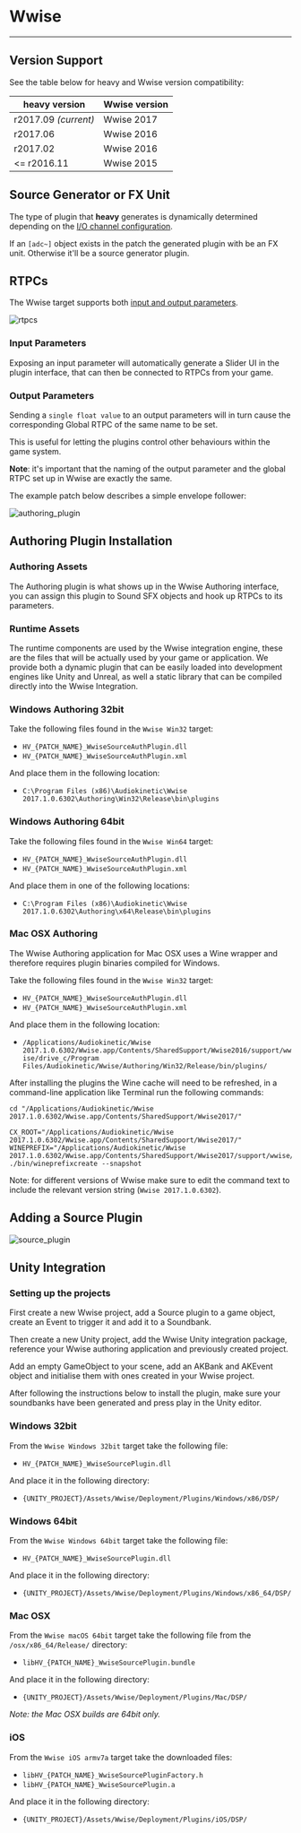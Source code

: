 # Wwise
---

## Version Support

See the table below for heavy and Wwise version compatibility:

| heavy version | Wwise version |
| --- | --- |
| r2017.09 _(current)_ | Wwise 2017 |
| r2017.06 | Wwise 2016 |
| r2017.02 | Wwise 2016 |
| <= r2016.11 | Wwise 2015 |


## Source Generator or FX Unit

The type of plugin that **heavy** generates is dynamically determined depending on the [I/O channel configuration](#02.getting_started#audio-input-output).

If an `[adc~]` object exists in the patch the generated plugin with be an FX unit. Otherwise it'll be a source generator plugin.

## RTPCs

The Wwise target supports both [input and output parameters](#02.getting_started#exposing-parameters).

![rtpcs](img/docs_wwise_params.png)

### Input Parameters
Exposing an input parameter will automatically generate a Slider UI in the plugin interface, that can then be connected to RTPCs from your game.

### Output Parameters

Sending a `single float value` to an output parameters will in turn cause the corresponding Global RTPC of the same name to be set.

This is useful for letting the plugins control other behaviours within the game system.

**Note**: it's important that the naming of the output parameter and the global RTPC set up in Wwise are exactly the same.

The example patch below describes a simple envelope follower:

![authoring_plugin](img/docs_wwise_env.png)

## Authoring Plugin Installation

### Authoring Assets
The Authoring plugin is what shows up in the Wwise Authoring interface, you can assign this plugin to Sound SFX objects and hook up RTPCs to its parameters.

### Runtime Assets
The runtime components are used by the Wwise integration engine, these are the files that will be actually used by your game or application. We provide both a dynamic plugin that can be easily loaded into development engines like Unity and Unreal, as well a static library that can be compiled directly into the Wwise Integration.

### Windows Authoring 32bit
Take the following files found in the `Wwise Win32` target:

* `HV_{PATCH_NAME}_WwiseSourceAuthPlugin.dll`
* `HV_{PATCH_NAME}_WwiseSourceAuthPlugin.xml`

And place them in the following location:

* `C:\Program Files (x86)\Audiokinetic\Wwise 2017.1.0.6302\Authoring\Win32\Release\bin\plugins`

### Windows Authoring 64bit
Take the following files found in the `Wwise Win64` target:

* `HV_{PATCH_NAME}_WwiseSourceAuthPlugin.dll`
* `HV_{PATCH_NAME}_WwiseSourceAuthPlugin.xml`

And place them in one of the following locations:

* `C:\Program Files (x86)\Audiokinetic\Wwise 2017.1.0.6302\Authoring\x64\Release\bin\plugins`


### Mac OSX Authoring
The Wwise Authoring application for Mac OSX uses a Wine wrapper and therefore requires plugin binaries compiled for Windows.

Take the following files found in the `Wwise Win32` target:

* `HV_{PATCH_NAME}_WwiseSourceAuthPlugin.dll`
* `HV_{PATCH_NAME}_WwiseSourceAuthPlugin.xml`

And place them in the following location:

* `/Applications/Audiokinetic/Wwise 2017.1.0.6302/Wwise.app/Contents/SharedSupport/Wwise2016/support/wwise/drive_c/Program Files/Audiokinetic/Wwise/Authoring/Win32/Release/bin/plugins/`

After installing the plugins the Wine cache will need to be refreshed, in a command-line application like Terminal run the following commands:

```
cd "/Applications/Audiokinetic/Wwise 2017.1.0.6302/Wwise.app/Contents/SharedSupport/Wwise2017/"
```

```
CX_ROOT="/Applications/Audiokinetic/Wwise 2017.1.0.6302/Wwise.app/Contents/SharedSupport/Wwise2017/" WINEPREFIX="/Applications/Audiokinetic/Wwise 2017.1.0.6302/Wwise.app/Contents/SharedSupport/Wwise2017/support/wwise/" ./bin/wineprefixcreate --snapshot
```

Note: for different versions of Wwise make sure to edit the command text to include the relevant version string (`Wwise 2017.1.0.6302`).

## Adding a Source Plugin

![source_plugin](img/docs_wwise_source_plug.gif)


## Unity Integration

### Setting up the projects

First create a new Wwise project, add a Source plugin to a game object, create an Event to trigger it and add it to a Soundbank.

Then create a new Unity project, add the Wwise Unity integration package, reference your Wwise authoring application and previously created project.

Add an empty GameObject to your scene, add an AKBank and AKEvent object and initialise them with ones created in your Wwise project.

After following the instructions below to install the plugin, make sure your soundbanks have been generated and press play in the Unity editor.

### Windows 32bit
From the `Wwise Windows 32bit` target take the following file:

* `HV_{PATCH_NAME}_WwiseSourcePlugin.dll`

And place it in the following directory:

* `{UNITY_PROJECT}/Assets/Wwise/Deployment/Plugins/Windows/x86/DSP/`

### Windows 64bit
From the `Wwise Windows 64bit` target take the following file:

* `HV_{PATCH_NAME}_WwiseSourcePlugin.dll`

And place it in the following directory:

* `{UNITY_PROJECT}/Assets/Wwise/Deployment/Plugins/Windows/x86_64/DSP/`

### Mac OSX
From the `Wwise macOS 64bit` target take the following file from the `/osx/x86_64/Release/` directory:

* `libHV_{PATCH_NAME}_WwiseSourcePlugin.bundle`

And place it in the following directory:

* `{UNITY_PROJECT}/Assets/Wwise/Deployment/Plugins/Mac/DSP/`

*Note: the Mac OSX builds are 64bit only.*

### iOS
From the `Wwise iOS armv7a` target take the downloaded files:

* `libHV_{PATCH_NAME}_WwiseSourcePluginFactory.h`
* `libHV_{PATCH_NAME}_WwiseSourcePlugin.a`

And place it in the following directory:

* `{UNITY_PROJECT}/Assets/Wwise/Deployment/Plugins/iOS/DSP/`
